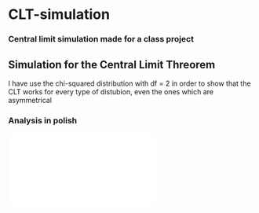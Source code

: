 # CLT-simulation

### Central limit simulation made for a class project

## Simulation for the Central Limit Threorem

I have use the chi-squared distribution with df = 2
in order to show that the
CLT works for every type of distubion, even the ones which are
asymmetrical

### Analysis in polish

![screenshot](images/CLT-simulation.pdf)
